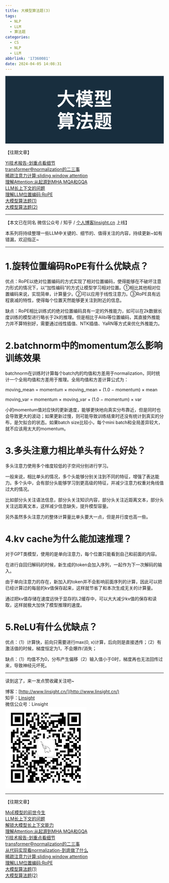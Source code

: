 ```yaml
---
title: 大模型算法题(3)
tags:
  - NLP
  - LLM
  - 算法题
categories:
  - CS
  - NLP
  - LLM
abbrlink: '17360081'
date: 2024-04-05 14:08:31
---
```


![](/images/cover.png)  

【往期文章】

[Yi技术报告-划重点看细节](http://www.linsight.cn/41b6a819.html)  
[transformer中normalization的二三事](http://www.linsight.cn/6a40bfa5.html)  
[稀疏注意力计算:sliding window attention](http://www.linsight.cn/c61d17e3.html)  
[理解Attention:从起源到MHA,MQA和GQA](http://www.linsight.cn/3dc22f96.html)  
[LLM长上下文的问题](http://www.linsight.cn/c4da56c0.html)  
[理解LLM位置编码:RoPE](http://www.linsight.cn/a051710f.html)  
[大模型算法题(1)](http://www.linsight.cn/3345028a.html)  
[大模型算法题(2)](http://www.linsight.cn/ad0bba9d.html)  

***  

【本文已在同名 微信公众号 / 知乎 / [个人博客linsight.cn](http://www.linsight.cn/) 上线】  

本系列将持续整理一些LLM中关键的、细节的、值得关注的内容，持续更新~如有错漏，欢迎指正~

***  

# 1.旋转位置编码RoPE有什么优缺点？  

优点：RoPE以绝对位置编码的方式实现了相对位置编码，使得能够在不破坏注意力形式的情况下，以“加性编码”的方式让模型学习相对位置。①相比其他相对位置编码来说，实现简单，计算量少。②可以应用于线性注意力。③RoPE具有远程衰减的特性，使得每个位置天然能够更关注到附近的信息。  

缺点：RoPE相比训练式的绝对位置编码具有一定的外推能力，如可以在2k数据长度训练的模型进行略长于2k的推理。但是相比于Alibi等位置编码，其直接外推能力并不算特别好，需要通过线性插值、NTK插值、YaRN等方式来优化外推能力。  

# 2.batchnorm中的momentum怎么影响训练效果  

batchnorm在训练时计算每个batch内的均值和方差用于normalization，同时统计一个全局均值和方差用于推理。全局均值和方差计算公式为：  

moving_mean = momentum × moving_mean + (1.0 − momentum) × mean  

moving_var = momentum × moving_var + (1.0 − momentum) × var  

小的momentum值对应快的更新速度，能够更快地向真实分布靠近，但是同时也会导致更大的波动；如果更新过慢，则可能导致训练结束时还没有统计到真实的分布，是欠拟合的状态。如果batch size比较小，每个mini batch和全局差异较大，就不应该用太大的momentum。  

# 3.多头注意力相比单头有什么好处？  

多头注意力使用多个维度较低的子空间分别进行学习。  

一般来说，相比单头的情况，多个头能够分别关注到不同的特征，增强了表达能力。多个头中，会有部分头能够学习到更高级的特征，并减少注意力权重对角线值过大的情况。  

比如部分头关注语法信息，部分头关注知识内容，部分头关注近距离文本，部分头关注远距离文本，这样减少信息缺失，提升模型容量。  

另外虽然多头注意力的整体计算量比单头要大一点，但是并行度也高一些。  

# 4.kv cache为什么能加速推理？  

对于GPT类模型，使用的是单向注意力，每个位置只能看到自己和前面的内容。  

在进行自回归解码的时候，新生成的token会加入序列，一起作为下一次解码的输入。  

由于单向注意力的存在，新加入的token并不会影响前面序列的计算，因此可以把已经计算过的每层的kv值保存起来，这样就节省了和本次生成无关的计算量。  

通过把kv值存储在速度远快于显存的L2缓存中，可以大大减少kv值的保存和读取，这样就极大加快了模型推理的速度。  

# 5.ReLU有什么优缺点？  

优点：（1）计算快，前向只需要进行max(0, x)计算，后向则是直接透传；（2）有激活值的时候，梯度恒定为1，不会爆炸/消失；  

缺点：（1）均值不为0，分布产生偏移（2）输入值小于0时，梯度再也无法回传过来，导致神经元坏死。  

***  

读到这了，来一发点赞收藏关注吧~

博客：[http://www.linsight.cn/](http://www.linsight.cn/)  
知乎：[Linsight](https://www.zhihu.com/people/us4ever)  
微信公众号：Linsight  
![](/images/qrcode.jpg)  

***  

【往期文章】

[MoE模型的前世今生](http://www.linsight.cn/44e38c1b.html)  
[LLM长上下文的问题](http://www.linsight.cn/c4da56c0.html)  
[解锁大模型长上下文能力](http://www.linsight.cn/cc852861.html)  
[理解Attention:从起源到MHA,MQA和GQA](http://www.linsight.cn/3dc22f96.html)  
[Yi技术报告-划重点看细节](http://www.linsight.cn/41b6a819.html)  
[transformer中normalization的二三事](http://www.linsight.cn/6a40bfa5.html)  
[从代码实现看normalization-到底做了什么](http://www.linsight.cn/b70b4a2d.html)  
[稀疏注意力计算:sliding window attention](http://www.linsight.cn/c61d17e3.html)  
[理解LLM位置编码:RoPE](http://www.linsight.cn/a051710f.html)  
[大模型算法题(1)](http://www.linsight.cn/3345028a.html)  
[大模型算法题(2)](http://www.linsight.cn/ad0bba9d.html)  